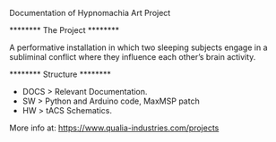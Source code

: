 Documentation of Hypnomachia Art Project

******** The Project ********

A performative installation in which two sleeping subjects engage in a subliminal conflict where they influence each other’s brain activity.

******** Structure ********

- DOCS > Relevant Documentation.
- SW   > Python and Arduino code, MaxMSP patch
- HW   > tACS Schematics.


More info at:
https://www.qualia-industries.com/projects
